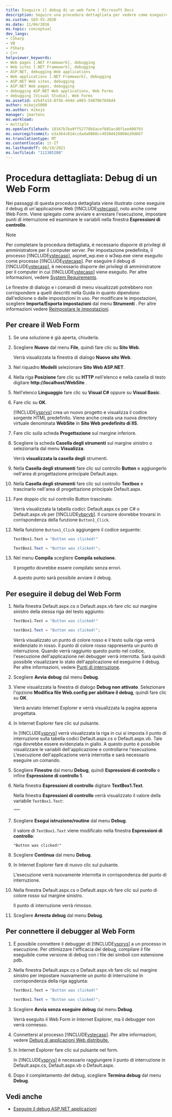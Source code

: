 ```yaml
---
title: Eseguire il debug di un web form | Microsoft Docs
description: Seguire una procedura dettagliata per vedere come eseguire il debug di un'applicazione Web ASP.NET (Web Form), inclusa la procedura per impostare punti di interruzione ed esaminare le variabili.
ms.custom: SEO-VS-2020
ms.date: 11/04/2016
ms.topic: conceptual
dev_langs:
- CSharp
- VB
- FSharp
- C++
helpviewer_keywords:
- Web pages [.NET Framework], debugging
- Web sites [.NET Framework], debugging
- ASP.NET, debugging Web applications
- Web applications [.NET Framework], debugging
- ASP.NET Web sites, debugging
- ASP.NET Web pages, debugging
- debugging ASP.NET Web applications, Web Forms
- debugging [Visual Studio], Web Forms
ms.assetid: e2b4fa14-8f5b-444d-a903-54070b784bd4
author: mikejo5000
ms.author: mikejo
manager: jmartens
ms.workload:
- multiple
ms.openlocfilehash: 18347b7ba9ff52778b5acef685acd8f1ee400793
ms.sourcegitcommit: e3a364c014ccdada0860cc4930d428808e20d667
ms.translationtype: MT
ms.contentlocale: it-IT
ms.lasthandoff: 06/19/2021
ms.locfileid: "112385208"
---
```

# <a name="walkthrough-debugging-a-web-form"></a>Procedura dettagliata: Debug di un Web Form
Nei passaggi di questa procedura dettagliata viene illustrato come eseguire il debug di un'applicazione Web [!INCLUDE[vstecasp](../code-quality/includes/vstecasp_md.md)], noto anche come Web Form. Viene spiegato come avviare e arrestare l'esecuzione, impostare punti di interruzione ed esaminare le variabili nella finestra **Espressioni di controllo**.

> [!NOTE]
> Per completare la procedura dettagliata, è necessario disporre di privilegi di amministratore per il computer server. Per impostazione predefinita, il processo [!INCLUDE[vstecasp](../code-quality/includes/vstecasp_md.md)], aspnet_wp.exe o w3wp.exe viene eseguito come processo [!INCLUDE[vstecasp](../code-quality/includes/vstecasp_md.md)]. Per eseguire il debug di [!INCLUDE[vstecasp](../code-quality/includes/vstecasp_md.md)], è necessario disporre dei privilegi di amministratore per il computer in cui [!INCLUDE[vstecasp](../code-quality/includes/vstecasp_md.md)] viene eseguito. Per altre informazioni, vedere [System Requirements](../debugger/aspnet-debugging-system-requirements.md).

Le finestre di dialogo e i comandi di menu visualizzati potrebbero non corrispondere a quelli descritti nella Guida in quanto dipendono dall'edizione o dalle impostazioni in uso. Per modificare le impostazioni, scegliere **Importa/Esporta impostazioni** dal menu **Strumenti** . Per altre informazioni vedere [Reimpostare le impostazioni](../ide/environment-settings.md#reset-settings).

## <a name="to-create-the-web-form"></a>Per creare il Web Form

1. Se una soluzione è già aperta, chiuderla.

2. Scegliere **Nuovo** dal menu **File**, quindi fare clic su **Sito Web**.

    Verrà visualizzata la finestra di dialogo **Nuovo sito Web**.

3. Nel riquadro **Modelli** selezionare **Sito Web ASP.NET**.

4. Nella riga **Posizione** fare clic su **HTTP** nell'elenco e nella casella di testo digitare **http://localhost/WebSite** .

5. Nell'elenco **Linguaggio** fare clic su **Visual C#** oppure su **Visual Basic**.

6. Fare clic su **OK**.

    [!INCLUDE[vsprvs](../code-quality/includes/vsprvs_md.md)] crea un nuovo progetto e visualizza il codice sorgente HTML predefinito. Viene anche creata una nuova directory virtuale denominata **WebSite** in **Sito Web predefinito di IIS**.

7. Fare clic sulla scheda **Progettazione** sul margine inferiore.

8. Scegliere la scheda **Casella degli strumenti** sul margine sinistro o selezionarla dal menu **Visualizza**.

    Verrà **visualizzata la casella degli** strumenti.

9. Nella **Casella degli strumenti** fare clic sul controllo **Button** e aggiungerlo nell'area di progettazione principale Default.aspx.

10. Nella **Casella degli strumenti** fare clic sul controllo **Textbox** e trascinarlo nell'area di progettazione principale Default.aspx.

11. Fare doppio clic sul controllo Button trascinato.

     Verrà visualizzata la tabella codici: Default.aspx.cs per C# o Default.aspx.vb per [!INCLUDE[vbprvb](../code-quality/includes/vbprvb_md.md)]. Il cursore dovrebbe trovarsi in corrispondenza della funzione `Button1_Click`.

12. Nella funzione `Button1_Click` aggiungere il codice seguente:

    ```vb
    TextBox1.Text = "Button was clicked!"
    ```

    ```csharp
    TextBox1.Text = "Button was clicked!";
    ```

13. Nel menu **Compila** scegliere **Compila soluzione**.

     Il progetto dovrebbe essere compilato senza errori.

     A questo punto sarà possibile avviare il debug.

## <a name="to-debug-the-web-form"></a>Per eseguire il debug del Web Form

1. Nella finestra Default.aspx.cs o Default.aspx.vb fare clic sul margine sinistro della stessa riga del testo aggiunto:

   ```vb
   TextBox1.Text = "Button was clicked!"
   ```

   ```csharp
   textBox1.Text = "Button was clicked!";
   ```

    Verrà visualizzato un punto di colore rosso e il testo sulla riga verrà evidenziato in rosso. Il punto di colore rosso rappresenta un punto di interruzione. Quando verrà raggiunto questo punto nel codice, l'esecuzione dell'applicazione nel debugger verrà interrotta. Sarà quindi possibile visualizzare lo stato dell'applicazione ed eseguirne il debug. Per altre informazioni, vedere [Punti di interruzione](/previous-versions/ktf38f66(v=vs.100)).

2. Scegliere **Avvia debug** dal menu **Debug**.

3. Viene visualizzata la finestra di dialogo **Debug non attivato**. Selezionare l'opzione **Modifica file Web.config per abilitare il debug**, quindi fare clic su **OK**.

    Verrà avviato Internet Explorer e verrà visualizzata la pagina appena progettata.

4. In Internet Explorer fare clic sul pulsante.

    In [!INCLUDE[vsprvs](../code-quality/includes/vsprvs_md.md)] verrà visualizzata la riga in cui si imposta il punto di interruzione sulla tabella codici Default.aspx.cs o Default.aspx.vb. Tale riga dovrebbe essere evidenziata in giallo. A questo punto è possibile visualizzare le variabili dell'applicazione e controllarne l'esecuzione. L'esecuzione dell'applicazione verrà interrotta e sarà necessario eseguire un comando.

5. Scegliere **Finestre** dal menu **Debug**, quindi **Espressioni di controllo** e infine **Espressione di controllo 1**.

6. Nella finestra **Espressioni di controllo** digitare **TextBox1.Text**.

    Nella finestra **Espressioni di controllo** verrà visualizzato il valore della variabile `TextBox1.Text`:

   '""'

7. Scegliere **Esegui istruzione/routine** dal menu **Debug**.

    Il valore di `TextBox1.Text` viene modificato nella finestra **Espressioni di controllo**:

   `"Button was clicked!"`

8. Scegliere **Continua** dal menu **Debug**.

9. In Internet Explorer fare di nuovo clic sul pulsante.

     L'esecuzione verrà nuovamente interrotta in corrispondenza del punto di interruzione.

10. Nella finestra Default.aspx.cs o Default.aspx.vb fare clic sul punto di colore rosso sul margine sinistro.

     Il punto di interruzione verrà rimosso.

11. Scegliere **Arresta debug** dal menu **Debug**.

## <a name="to-attach-to-the-web-form-for-debugging"></a>Per connettere il debugger al Web Form

1. È possibile connettere il debugger di [!INCLUDE[vsprvs](../code-quality/includes/vsprvs_md.md)] a un processo in esecuzione. Per ottimizzare l'efficacia del debug, compilare il file eseguibile come versione di debug con i file dei simboli con estensione pdb.

2. Nella finestra Default.aspx.cs o Default.aspx.vb fare clic sul margine sinistro per impostare nuovamente un punto di interruzione in corrispondenza della riga aggiunta:

   ```vb
   TextBox1.Text = "Button was clicked!"
   ```

   ```csharp
   textBox1.Text = "Button was clicked!";
   ```

3. Scegliere **Avvia senza eseguire debug** dal menu **Debug**.

    Verrà eseguito il Web Form in Internet Explorer, ma il debugger non verrà connesso.

4. Connettersi al processo [!INCLUDE[vstecasp](../code-quality/includes/vstecasp_md.md)]. Per altre informazioni, vedere [Debug di applicazioni Web distribuite.](../debugger/debugging-deployed-web-applications.md)

5. In Internet Explorer fare clic sul pulsante nel form.

    In [!INCLUDE[vsprvs](../code-quality/includes/vsprvs_md.md)] è necessario raggiungere il punto di interruzione in Default.aspx.cs, Default.aspx.vb o Default.aspx.

6. Dopo il completamento del debug, scegliere **Termina debug** dal menu **Debug**.

## <a name="see-also"></a>Vedi anche

- [Eseguire il debug ASP.NET applicazioni](../debugger/how-to-enable-debugging-for-aspnet-applications.md)